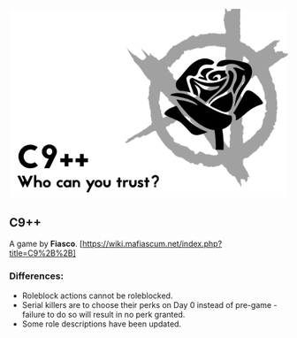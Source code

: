 ![Banner](flavours/c9++/assets/Banner.png?raw=true)
## C9++
A game by **Fiasco**.
[https://wiki.mafiascum.net/index.php?title=C9%2B%2B]

### Differences:
- Roleblock actions cannot be roleblocked.
- Serial killers are to choose their perks on Day 0 instead of pre-game - failure to do so will result in no perk granted.
- Some role descriptions have been updated.
